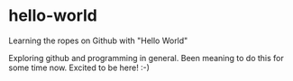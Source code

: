 # hello-world
Learning the ropes on Github with "Hello World"

Exploring github and programming in general.  Been meaning to do this for some time now.  Excited to be here!  :-)
